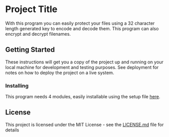 # Project Title

With this program you can easily protect your files using a 32 character length generated key to encode and decode them. This program can also encrypt and decrypt filenames.

## Getting Started

These instructions will get you a copy of the project up and running on your local machine for development and testing purposes. See deployment for notes on how to deploy the project on a live system.

### Installing

This program needs 4 modules, easily installable using the setup file [here]("setup.sh").

## License

This project is licensed under the MIT License - see the [LICENSE.md](LICENSE.md) file for details

